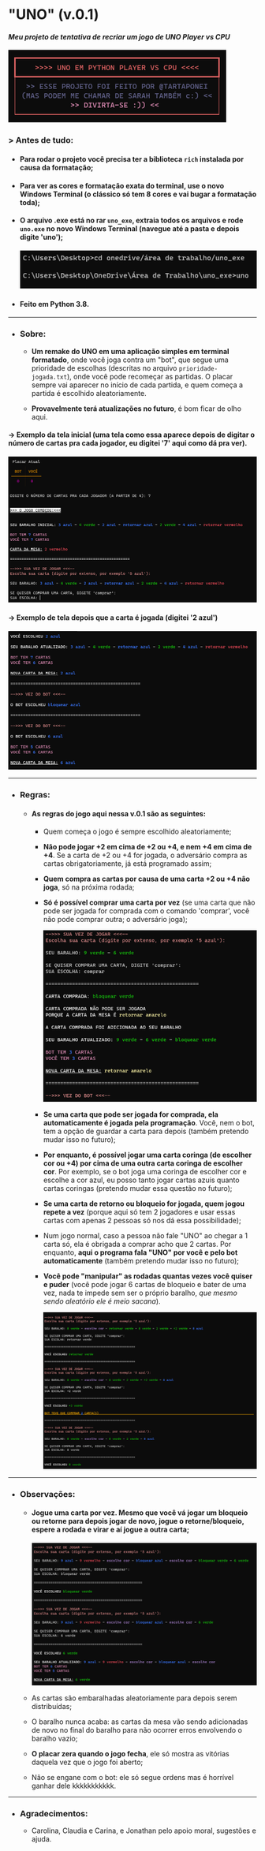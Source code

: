 # "UNO" (v.0.1)

#### _Meu projeto de tentativa de recriar um jogo de UNO Player vs CPU_



![](./img/1.png)



### > Antes de tudo:

- #### Para rodar o projeto você precisa ter a biblioteca `rich` instalada por causa da formatação;

- #### Para ver as cores e formatação exata do terminal, use o novo Windows Terminal (o clássico só tem 8 cores e vai bugar a formatação toda);

- #### O arquivo .exe está no rar `uno_exe`, extraia todos os arquivos e rode `uno.exe` no novo Windows Terminal (navegue até a pasta e depois digite 'uno');

  ![](./img/diretorio.png)

  

- #### Feito em Python 3.8.

  

------



- ### Sobre:

  - **Um remake do UNO em uma aplicação simples em terminal formatado**, onde você joga contra um "bot", que segue uma prioridade de escolhas (descritas no arquivo `prioridade-jogada.txt`), onde você pode recomeçar as partidas. O placar sempre vai aparecer no início de cada partida, e quem começa a partida é escolhido aleatoriamente.

  - **Provavelmente terá atualizações no futuro**, é bom ficar de olho aqui.




#### -> Exemplo da tela inicial (uma tela como essa aparece depois de digitar o número de cartas pra cada jogador, eu digitei '7' aqui como dá pra ver).

<img src="./img/2.png" alt="Tela Inicial"  />



#### -> Exemplo de tela depois que a carta é jogada (digitei '2 azul')

<img src="./img/3.png"  />



------



- ### Regras:

  - #### As regras do jogo aqui nessa v.0.1 são as seguintes:

    - Quem começa o jogo é sempre escolhido aleatoriamente;
    
    - **Não pode jogar +2 em cima de +2 ou +4, e nem +4 em cima de +4**. Se a carta de +2 ou +4 for jogada, o adversário compra as cartas obrigatoriamente, já está programado assim;
    
    - **Quem compra as cartas por causa de uma carta +2 ou +4 não joga**, só na próxima rodada;
    
    - **Só é possível comprar uma carta por vez** (se uma carta que não pode ser jogada for comprada com o comando 'comprar', você não pode comprar outra; o adversário joga);
    
      <img src="./img/compra.png"  />
    
      
    
    - **Se uma carta que pode ser jogada for comprada, ela automaticamente é jogada pela programação**. Você, nem o bot, tem a opção de guardar a carta para depois (também pretendo mudar isso no futuro);
    
    - **Por enquanto, é possível jogar uma carta coringa (de escolher cor ou +4) por cima de uma outra carta coringa de escolher cor**. Por exemplo, se o bot joga uma coringa de escolher cor e escolhe a cor azul, eu posso tanto jogar cartas azuis quanto cartas coringas (pretendo mudar essa questão no futuro);
    
    - **Se uma carta de retorno ou bloqueio for jogada, quem jogou repete a vez** (porque aqui só tem 2 jogadores e usar essas cartas com apenas 2 pessoas só nos dá essa possibilidade);
    
    - Num jogo normal, caso a pessoa não fale "UNO" ao chegar a 1 carta só, ela é obrigada a comprar acho que 2 cartas. Por enquanto, **aqui o programa fala "UNO" por você e pelo bot automaticamente** (também pretendo mudar isso no futuro);
    
    - **Você pode "manipular" as rodadas quantas vezes você quiser e puder** (você pode jogar 6 cartas de bloqueio e bater de uma vez, nada te impede sem ser o próprio baralho, *que mesmo sendo aleatório ele é meio sacana*).
    
      ![](./img/manipulo.png)
    
      

------



- ### Observações:

  - #### **Jogue uma carta por vez**. Mesmo que você vá jogar um bloqueio ou retorne para depois jogar de novo, jogue o retorne/bloqueio, espere a rodada e virar e aí jogue a outra carta;

    ![](./img/bloqueio.png)

    

  - As cartas são embaralhadas aleatoriamente para depois serem distribuídas;
  
  - O baralho nunca acaba: as cartas da mesa vão sendo adicionadas de novo no final do baralho para não ocorrer erros envolvendo o baralho vazio;
  
  - **O placar zera quando o jogo fecha**, ele só mostra as vitórias daquela vez que o jogo foi aberto;
  
  - Não se engane com o bot: ele só segue ordens mas é horrível ganhar dele kkkkkkkkkkk.
  
    

------

- ### Agradecimentos:

  - Carolina, Claudia e Carina, e Jonathan pelo apoio moral, sugestões e ajuda.